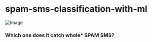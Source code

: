 # spam-sms-classification-with-ml
![Image](https://appliedmachinelearning.files.wordpress.com/2017/01/spam-filter.png)

### Which one does it catch whole* SPAM SMS?
